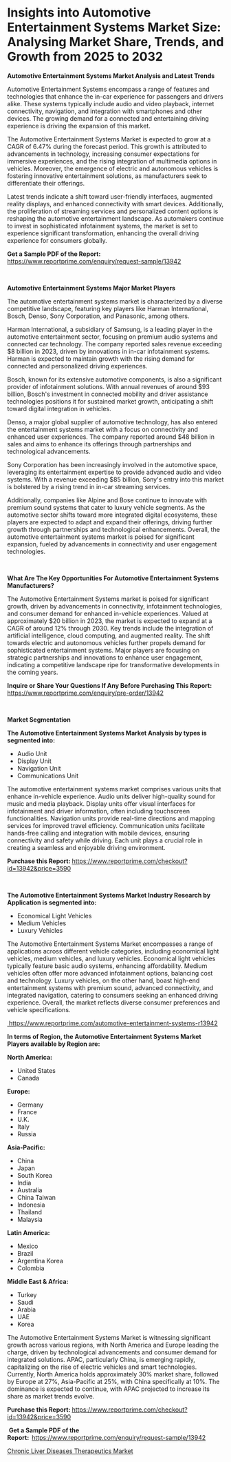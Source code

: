 <p><h1>Insights into Automotive Entertainment Systems Market Size: Analysing Market Share, Trends, and Growth from 2025 to 2032</h1></p><p><strong>Automotive Entertainment Systems Market Analysis and Latest Trends</strong></p>
<p><p>Automotive Entertainment Systems encompass a range of features and technologies that enhance the in-car experience for passengers and drivers alike. These systems typically include audio and video playback, internet connectivity, navigation, and integration with smartphones and other devices. The growing demand for a connected and entertaining driving experience is driving the expansion of this market.</p><p>The Automotive Entertainment Systems Market is expected to grow at a CAGR of 6.47% during the forecast period. This growth is attributed to advancements in technology, increasing consumer expectations for immersive experiences, and the rising integration of multimedia options in vehicles. Moreover, the emergence of electric and autonomous vehicles is fostering innovative entertainment solutions, as manufacturers seek to differentiate their offerings.</p><p>Latest trends indicate a shift toward user-friendly interfaces, augmented reality displays, and enhanced connectivity with smart devices. Additionally, the proliferation of streaming services and personalized content options is reshaping the automotive entertainment landscape. As automakers continue to invest in sophisticated infotainment systems, the market is set to experience significant transformation, enhancing the overall driving experience for consumers globally.</p></p>
<p><strong>Get a Sample PDF of the Report:&nbsp;</strong> <a href="https://www.reportprime.com/enquiry/request-sample/13942?utm_campaign=3545&utm_medium=2&utm_source=Github&utm_content=ia&utm_term=20032025&utm_id=automotive-entertainment-systems">https://www.reportprime.com/enquiry/request-sample/13942</a></p>
<p>&nbsp;</p>
<p><strong>Automotive Entertainment Systems Major Market Players</strong></p>
<p><p>The automotive entertainment systems market is characterized by a diverse competitive landscape, featuring key players like Harman International, Bosch, Denso, Sony Corporation, and Panasonic, among others.</p><p>Harman International, a subsidiary of Samsung, is a leading player in the automotive entertainment sector, focusing on premium audio systems and connected car technology. The company reported sales revenue exceeding $8 billion in 2023, driven by innovations in in-car infotainment systems. Harman is expected to maintain growth with the rising demand for connected and personalized driving experiences.</p><p>Bosch, known for its extensive automotive components, is also a significant provider of infotainment solutions. With annual revenues of around $93 billion, Bosch's investment in connected mobility and driver assistance technologies positions it for sustained market growth, anticipating a shift toward digital integration in vehicles.</p><p>Denso, a major global supplier of automotive technology, has also entered the entertainment systems market with a focus on connectivity and enhanced user experiences. The company reported around $48 billion in sales and aims to enhance its offerings through partnerships and technological advancements.</p><p>Sony Corporation has been increasingly involved in the automotive space, leveraging its entertainment expertise to provide advanced audio and video systems. With a revenue exceeding $85 billion, Sony's entry into this market is bolstered by a rising trend in in-car streaming services.</p><p>Additionally, companies like Alpine and Bose continue to innovate with premium sound systems that cater to luxury vehicle segments. As the automotive sector shifts toward more integrated digital ecosystems, these players are expected to adapt and expand their offerings, driving further growth through partnerships and technological enhancements. Overall, the automotive entertainment systems market is poised for significant expansion, fueled by advancements in connectivity and user engagement technologies.</p></p>
<p>&nbsp;</p>
<p><strong>What Are The Key Opportunities For Automotive Entertainment Systems Manufacturers?</strong></p>
<p><p>The Automotive Entertainment Systems market is poised for significant growth, driven by advancements in connectivity, infotainment technologies, and consumer demand for enhanced in-vehicle experiences. Valued at approximately $20 billion in 2023, the market is expected to expand at a CAGR of around 12% through 2030. Key trends include the integration of artificial intelligence, cloud computing, and augmented reality. The shift towards electric and autonomous vehicles further propels demand for sophisticated entertainment systems. Major players are focusing on strategic partnerships and innovations to enhance user engagement, indicating a competitive landscape ripe for transformative developments in the coming years.</p></p>
<p><strong>Inquire or Share Your Questions If Any Before Purchasing This Report:</strong> <a href="https://www.reportprime.com/enquiry/pre-order/13942?utm_campaign=3545&utm_medium=2&utm_source=Github&utm_content=ia&utm_term=20032025&utm_id=automotive-entertainment-systems">https://www.reportprime.com/enquiry/pre-order/13942</a></p>
<p>&nbsp;</p>
<p><strong>Market Segmentation</strong></p>
<p><strong>The Automotive Entertainment Systems Market Analysis by types is segmented into:</strong></p>
<p><ul><li>Audio Unit</li><li>Display Unit</li><li>Navigation Unit</li><li>Communications Unit</li></ul></p>
<p><p>The automotive entertainment systems market comprises various units that enhance in-vehicle experience. Audio units deliver high-quality sound for music and media playback. Display units offer visual interfaces for infotainment and driver information, often including touchscreen functionalities. Navigation units provide real-time directions and mapping services for improved travel efficiency. Communication units facilitate hands-free calling and integration with mobile devices, ensuring connectivity and safety while driving. Each unit plays a crucial role in creating a seamless and enjoyable driving environment.</p></p>
<p><strong>Purchase this Report:&nbsp;</strong><a href="https://www.reportprime.com/checkout?id=13942&price=3590&utm_campaign=3545&utm_medium=2&utm_source=Github&utm_content=ia&utm_term=20032025&utm_id=automotive-entertainment-systems">https://www.reportprime.com/checkout?id=13942&price=3590</a></p>
<p>&nbsp;</p>
<p><strong>The Automotive Entertainment Systems Market Industry Research by Application is segmented into:</strong></p>
<p><ul><li>Economical Light Vehicles</li><li>Medium Vehicles</li><li>Luxury Vehicles</li></ul></p>
<p><p>The Automotive Entertainment Systems Market encompasses a range of applications across different vehicle categories, including economical light vehicles, medium vehicles, and luxury vehicles. Economical light vehicles typically feature basic audio systems, enhancing affordability. Medium vehicles often offer more advanced infotainment options, balancing cost and technology. Luxury vehicles, on the other hand, boast high-end entertainment systems with premium sound, advanced connectivity, and integrated navigation, catering to consumers seeking an enhanced driving experience. Overall, the market reflects diverse consumer preferences and vehicle specifications.</p></p>
<p><a href="https://www.reportprime.com/automotive-entertainment-systems-r13942?utm_campaign=3545&utm_medium=2&utm_source=Github&utm_content=ia&utm_term=20032025&utm_id=automotive-entertainment-systems">&nbsp;https://www.reportprime.com/automotive-entertainment-systems-r13942</a></p>
<p><strong>In terms of Region, the Automotive Entertainment Systems Market Players available by Region are:</strong></p>
<p>
    <p> <strong> North America: </strong>
        <ul>
            <li>United States</li>
            <li>Canada</li>
        </ul>
        </p> 
    <p> <strong> Europe: </strong>
        <ul>
            <li>Germany</li>
            <li>France</li>
            <li>U.K.</li>
            <li>Italy</li>
            <li>Russia</li>
        </ul>
        </p> 
    <p> <strong> Asia-Pacific: </strong>
        <ul>
            <li>China</li>
            <li>Japan</li>
            <li>South Korea</li>
            <li>India</li>
            <li>Australia</li>
            <li>China Taiwan</li>
            <li>Indonesia</li>
            <li>Thailand</li>
            <li>Malaysia</li>
        </ul>
        </p> 
    <p> <strong> Latin America: </strong>
        <ul>
            <li>Mexico</li>
            <li>Brazil</li>
            <li>Argentina Korea</li>
            <li>Colombia</li>
        </ul>
        </p> 
    <p> <strong> Middle East & Africa: </strong>
        <ul>
            <li>Turkey</li>
            <li>Saudi</li>
            <li>Arabia</li>
            <li>UAE</li>
            <li>Korea</li>
        </ul>
    </p>
    </p>
<p><p>The Automotive Entertainment Systems Market is witnessing significant growth across various regions, with North America and Europe leading the charge, driven by technological advancements and consumer demand for integrated solutions. APAC, particularly China, is emerging rapidly, capitalizing on the rise of electric vehicles and smart technologies. Currently, North America holds approximately 30% market share, followed by Europe at 27%, Asia-Pacific at 25%, with China specifically at 10%. The dominance is expected to continue, with APAC projected to increase its share as market trends evolve.</p></p>
<p><strong>Purchase this Report: </strong><a href="https://www.reportprime.com/checkout?id=13942&price=3590&utm_campaign=3545&utm_medium=2&utm_source=Github&utm_content=ia&utm_term=20032025&utm_id=automotive-entertainment-systems">https://www.reportprime.com/checkout?id=13942&price=3590</a></p>
<p>&nbsp;<strong>Get a Sample PDF of the Report:&nbsp;&nbsp;</strong><a href="https://www.reportprime.com/enquiry/request-sample/13942?utm_campaign=3545&utm_medium=2&utm_source=Github&utm_content=ia&utm_term=20032025&utm_id=automotive-entertainment-systems">https://www.reportprime.com/enquiry/request-sample/13942</a></p>
<p><strong></strong></p>
<p><p><a href="https://github.com/leyesamilej/Market-Research-Report-List-1/blob/main/chronic-liver-diseases-therapeutics-market.md?utm_campaign=3545&utm_medium=2&utm_source=Github&utm_content=ia&utm_term=20032025&utm_id=automotive-entertainment-systems">Chronic Liver Diseases Therapeutics Market</a></p></p>